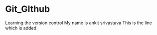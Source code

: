 # Git_GIthub
Learning the version control
My name is ankit srivastava
This is the line which is added
